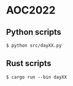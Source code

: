 # AOC2022

## Python scripts
```console
$ python src/dayXX.py
```

## Rust scripts
```console
$ cargo run --bin dayXX
```
